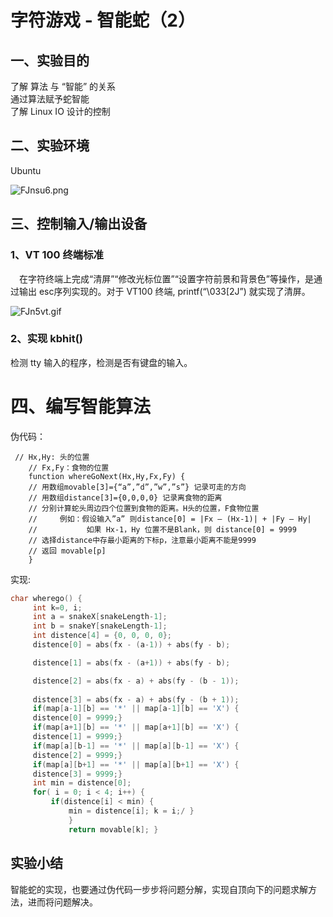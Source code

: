 # 字符游戏 - 智能蛇（2）


## 一、实验目的

了解 算法 与 “智能” 的关系  
通过算法赋予蛇智能  
了解 Linux IO 设计的控制  


## 二、实验环境    
Ubuntu  

![FJnsu6.png](https://s1.ax1x.com/2018/12/10/FJnsu6.png)


## 三、控制输入/输出设备

### 1、VT 100 终端标准  
 在字符终端上完成“清屏”“修改光标位置”“设置字符前景和背景色”等操作，是通过输出 esc序列实现的。对于 VT100 终端, printf(“\033[2J”) 就实现了清屏。 

![FJn5vt.gif](https://s1.ax1x.com/2018/12/10/FJn5vt.gif)

### 2、实现 kbhit()

检测 tty 输入的程序，检测是否有键盘的输入。

# 四、编写智能算法

伪代码：  
```
 // Hx,Hy: 头的位置
    // Fx,Fy：食物的位置
	function whereGoNext(Hx,Hy,Fx,Fy) {
	// 用数组movable[3]={“a”,”d”,”w”,”s”} 记录可走的方向
	// 用数组distance[3]={0,0,0,0} 记录离食物的距离
	// 分别计算蛇头周边四个位置到食物的距离。H头的位置，F食物位置
	//     例如：假设输入”a” 则distance[0] = |Fx – (Hx-1)| + |Fy – Hy|
	//           如果 Hx-1，Hy 位置不是Blank，则 distance[0] = 9999
	// 选择distance中存最小距离的下标p，注意最小距离不能是9999
	// 返回 movable[p]
	}
```

实现:
```c  
char wherego() {
     int k=0, i;
     int a = snakeX[snakeLength-1]; 
     int b = snakeY[snakeLength-1]; 
     int distence[4] = {0, 0, 0, 0}; 
     distence[0] = abs(fx - (a-1)) + abs(fy - b);  

     distence[1] = abs(fx - (a+1)) + abs(fy - b);  

     distence[2] = abs(fx - a) + abs(fy - (b - 1));   
     
     distence[3] = abs(fx - a) + abs(fy - (b + 1));  
     if(map[a-1][b] == '*' || map[a-1][b] == 'X') {
     distence[0] = 9999;} 
     if(map[a+1][b] == '*' || map[a+1][b] == 'X') {
     distence[1] = 9999;} 
     if(map[a][b-1] == '*' || map[a][b-1] == 'X') {
     distence[2] = 9999;} 
     if(map[a][b+1] == '*' || map[a][b+1] == 'X') {
     distence[3] = 9999;} 
     int min = distence[0]; 
     for( i = 0; i < 4; i++) { 
         if(distence[i] < min) { 
             min = distence[i]; k = i;/ } 
             } 
             return movable[k]; }

```  


## 实验小结
智能蛇的实现，也要通过伪代码一步步将问题分解，实现自顶向下的问题求解方法，进而将问题解决。

